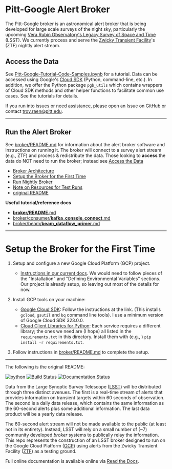 # Pitt-Google Alert Broker

The Pitt-Google broker is an astronomical alert broker that is being developed for large scale surveys of the night sky, particularly the upcoming [Vera Rubin Observatory's Legacy Survey of Space and Time](https://www.lsst.org/) (LSST).
We currently process and serve the [Zwicky Transient Facility](https://www.ztf.caltech.edu/)'s (ZTF) nightly alert stream.

## Access the Data

See [Pitt-Google-Tutorial-Code-Samples.ipynb](https://github.com/mwvgroup/Pitt-Google-Broker/blob/master/pgb_utils/tutorials/Pitt-Google-Tutorial-Code-Samples.ipynb) for a tutorial.
Data can be accessed using Google's [Cloud SDK](https://cloud.google.com/sdk) (Python, command-line, etc.).
In addition, we offer the Python package `pgb_utils` which contains wrappers of Cloud SDK methods and other helper functions to facilitate common use cases.
See the tutorials for details.

If you run into issues or need assistance, please open an Issue on GitHub or contact troy.raen@pitt.edu.

---
## Run the Alert Broker

See [broker/README.md](broker/README.md) for information about the alert broker software and instructions on running it. The broker will connect to a survey alert stream (e.g., ZTF) and process \& redistribute the data. Those looking to __access__ the data do NOT need to run the broker; instead see [Access the Data](#access-the-data)

- [Broker Architecture](#broker-architecture)
- [Setup the Broker for the First Time](#setup-the-broker-for-the-first-time)
- [Run Nightly Broker](#run-nightly-broker)
- [Note on Resources for Test Runs](#note-on-resources-for-test-runs)
- [original README](#ogread)

__Useful tutorial/reference docs__
- [__broker/README__.md](broker/README.md)
- [broker/consumer/__kafka_console_connect__.md](broker/consumer/kafka_console_connect.md)
- [broker/beam/__beam_dataflow_primer__.md](broker/beam/beam_dataflow_primer.md)


---

# Setup the Broker for the First Time
<!-- fs -->
1. Setup and configure a new Google Cloud Platform (GCP) project.
    - [Instructions in our current docs](https://pitt-broker.readthedocs.io/en/latest/installation_setup/installation.html). We would need to follow pieces of the "Installation" and "Defining Environmental Variables" sections. Our project is already setup, so leaving out most of the details for now.

2. Install GCP tools on your machine:
    - [Google Cloud SDK](https://cloud.google.com/sdk/docs/install): Follow the instructions at the link. (This installs `gcloud`, `gsutil` and `bq` command line tools). I use a minimum version of Google Cloud SDK 323.0.0.
    - [Cloud Client Libraries for Python](https://cloud.google.com/python/docs/reference): Each service requires a different library; the ones we need are (I hope) all listed in the `requirements.txt` in this directory. Install them with (e.g., ) `pip install -r requirements.txt`.

3. Follow instructions in [broker/README.md](broker/README.md) to complete the setup.
<!-- fe Setup the Broker -->

---
<a name="ogread"></a>
The following is the original README:
<!-- fs -->

[![python](https://img.shields.io/badge/python-3.7-g.svg)]()
[![Build Status](https://travis-ci.com/mwvgroup/Pitt-Google-Broker.svg?branch=master)](https://travis-ci.com/mwvgroup/Pitt-Google-Broker)
[![Documentation Status](https://readthedocs.org/projects/pitt-broker/badge/?version=latest)](https://pitt-broker.readthedocs.io/en/latest/?badge=latest)

Data from the Large Synoptic Survey Telescope ([LSST](https://www.lsst.org)) will be distributed through three distinct avenues. The first is a real-time stream of alerts that provides information on transient targets within 60 seconds of observation. The second is a daily data release, which contains the same information as the 60-second alerts plus some additional information. The last data product will be a yearly data release.

The 60-second alert stream will not be made available to the public (at least not in its entirety). Instead, LSST will rely on a small number of (~7) community developed *broker* systems to publically relay the information. This repo represents the construction of an LSST broker designed to run on the Google Cloud Platform ([GCP](https://cloud.google.com)) using alerts from the Zwicky Transient Facility ([ZTF](https://www.ztf.caltech.edu)) as a testing ground.

Full online documentation is available online via [Read the Docs](https://pitt-broker.readthedocs.io/en/latest/index.html).

<!-- fe OG readme -->
